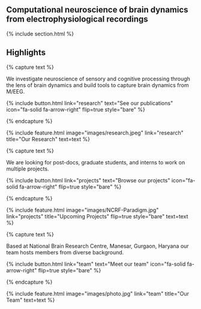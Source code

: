 ---
---

## Computational neuroscience of brain dynamics from electrophysiological recordings


{% include section.html %}

## Highlights

{% capture text %}

We investigate neuroscience of sensory and cognitive processing through the lens of brain dynamics and build tools to capture brain dynamics from M/EEG.

{%
  include button.html
  link="research"
  text="See our publications"
  icon="fa-solid fa-arrow-right"
  flip=true
  style="bare"
%}

{% endcapture %}

{%
  include feature.html
  image="images/research.jpeg"
  link="research"
  title="Our Research"
  text=text
%}

{% capture text %}

We are looking for post-docs, graduate students, and interns to work on multiple projects.

{%
  include button.html
  link="projects"
  text="Browse our projects"
  icon="fa-solid fa-arrow-right"
  flip=true
  style="bare"
%}

{% endcapture %}

{%
  include feature.html
  image="images/NCRF-Paradigm.jpg"
  link="projects"
  title="Upcoming Projects"
  flip=true
  style="bare"
  text=text
%}

{% capture text %}

Based at National Brain Research Centre, Manesar, Gurgaon, Haryana our team hosts members from diverse background.

{%
  include button.html
  link="team"
  text="Meet our team"
  icon="fa-solid fa-arrow-right"
  flip=true
  style="bare"
%}

{% endcapture %}

{%
  include feature.html
  image="images/photo.jpg"
  link="team"
  title="Our Team"
  text=text
%}
